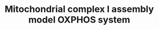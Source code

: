 ---
annotations:
- type: Pathway Ontology
  value: electron transport chain pathway
- type: Pathway Ontology
  value: oxidative phosphorylation pathway
authors:
- DeSl
description: 'This pathway shows how all 45 different subunits are assembled into
  complex 1 (relevant for the electron transport chain, also known as OXPHOS system),
  which chaperones(visualised with a small circle and a "C'') and which post-translational
  modifications (a dimethylation on NDUFS2 and hydroxylation on NDUFS7, both in the
  Q-module) are needed for this assembly. Most of the steps involved in this intricate
  process have been described in separate literature references, which have been combined
  in a review by Alba Signes and Erika Fernandez-Vizarra[https://doi.org/10.1042/EBC20170098].
  If possible (based on the size of the protein in KD and available protein structures
  in Uniprot), the colour of the protein structure drawings have been matched to the
  annotated protein DataNodes. Abbreviations: IM, inner membrane; IMS, intermembrane
  space.'
last-edited: 2018-07-31
organisms:
- Homo sapiens
redirect_from:
- /index.php/Pathway:WP4324
- /instance/WP4324
schema-jsonld:
- '@context': https://schema.org/
  '@id': https://wikipathways.github.io/pathways/WP4324.html
  '@type': Dataset
  creator:
    '@type': Organization
    name: WikiPathways
  description: 'This pathway shows how all 45 different subunits are assembled into
    complex 1 (relevant for the electron transport chain, also known as OXPHOS system),
    which chaperones(visualised with a small circle and a "C'') and which post-translational
    modifications (a dimethylation on NDUFS2 and hydroxylation on NDUFS7, both in
    the Q-module) are needed for this assembly. Most of the steps involved in this
    intricate process have been described in separate literature references, which
    have been combined in a review by Alba Signes and Erika Fernandez-Vizarra[https://doi.org/10.1042/EBC20170098].
    If possible (based on the size of the protein in KD and available protein structures
    in Uniprot), the colour of the protein structure drawings have been matched to
    the annotated protein DataNodes. Abbreviations: IM, inner membrane; IMS, intermembrane
    space.'
  keywords:
  - NDUFB2
  - NDUFS5
  - NDUFB3
  - NDUFAF3
  - MT-ND1
  - NDUFV2
  - NDUFS6
  - NDUFA13
  - NDUFA5
  - NDUFB4
  - NDUFA1
  - NDUFA10
  - NDUFS3
  - TMEM186
  - ACAD9
  - FOXRED1
  - NDUFA6
  - TMEM126B
  - NDUFAF7
  - NDUFB11
  - MT-ND5
  - NDUFA2
  - DMAC1
  - '[4Fe-4A]'
  - clusters
  - NDUFB1
  - NDUFS2
  - ATP5SL
  - NDUFB7
  - Chain PW
  - TMEM70
  - NDUFAF2
  - 'Electron Transport '
  - MTND2
  - NDUFS4
  - NDUFAF1
  - NDUFC2
  - NDUFB6
  - NDUFS8
  - NDUFB9
  - MT-ND3
  - MT-ND4
  - MT-ND4L
  - NDUFC1
  - NDUFB5
  - NDUFAF6
  - NDUFAF4
  - NDUFA3
  - MT-ND6
  - NDUFA12
  - NDUFS1
  - NDUFB10
  - TIMMDC1
  - ECSIT
  - NUBPL
  - NDUFA8
  - NDUFAB1
  - NDUFB8
  - NDUFS7
  - NDUFV3
  - NDUFV1
  - NDUFAF5
  - NDUFA7
  - COA1
  license: CC0
  name: Mitochondrial complex I assembly model OXPHOS system
seo: CreativeWork
title: Mitochondrial complex I assembly model OXPHOS system
wpid: WP4324
---